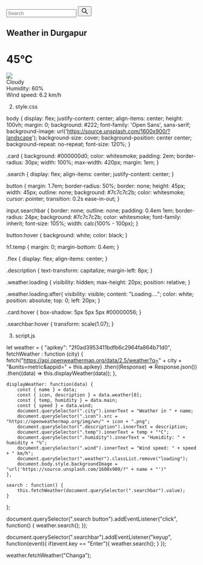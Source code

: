 
<!DOCTYPE html>
<html lang="en">
<head>
    <meta charset="UTF-8">
    <meta http-equiv="X-UA-Compatible" content="IE=edge">
    <link rel="preconnect" href="https://fonts.googleapis.com">
    <link rel="preconnect" href="https://fonts.gstatic.com" crossorigin>
    <link href="https://fonts.googleapis.com/css2?family=Open+Sans&display=swap" rel="stylesheet">
    <meta name="viewport" content="width=device-width, initial-scale=1.0">
    <link rel="stylesheet" href="style.css">
    <script src="script.js" defer></script>
    <title>Weather</title>
</head>
<body>
    <div class="card">
        <div class="search">
            <input type="text" class="searchbar" placeholder="Search">
            <button><svg stroke="currentColor" fill="currentColor" stroke-width="0" viewBox="0 0 1024 1024" height="1.5em" width="1.5em" xmlns="http://www.w3.org/2000/svg"><path d="M909.6 854.5L649.9 594.8C690.2 542.7 712 479 712 412c0-80.2-31.3-155.4-87.9-212.1-56.6-56.7-132-87.9-212.1-87.9s-155.5 31.3-212.1 87.9C143.2 256.5 112 331.8 112 412c0 80.1 31.3 155.5 87.9 212.1C256.5 680.8 331.8 712 412 712c67 0 130.6-21.8 182.7-62l259.7 259.6a8.2 8.2 0 0 0 11.6 0l43.6-43.5a8.2 8.2 0 0 0 0-11.6zM570.4 570.4C528 612.7 471.8 636 412 636s-116-23.3-158.4-65.6C211.3 528 188 471.8 188 412s23.3-116.1 65.6-158.4C296 211.3 352.2 188 412 188s116.1 23.2 158.4 65.6S636 352.2 636 412s-23.3 116.1-65.6 158.4z"></path></svg></button>
        </div>
        <div class="weather loading">
            <h2 class="city">Weather in Durgapur</h2>
            <h1 class="temp">45°C</h1>
            <div class="flex">
                <img src="https://openweathermap.org/img/wn/02n.png" class="icon"></img>
                <div class="description">Cloudy</div>
            </div>
            <div class="humidity">Humidity: 60%</div>
            <div class="wind">Wind speed: 6.2 km/h</div>
        </div>
    </div>
</body>
</html>

2.	style.css

body {
    display: flex;
    justify-content: center;
    align-items: center;
    height: 100vh;
    margin: 0;
    background: #222;
    font-family: 'Open Sans', sans-serif;
    background-image: url('https://source.unsplash.com/1600x900/?landscape');
    background-size: cover;
    background-position: center center;
    background-repeat: no-repeat;
    font-size: 120%;
}

.card {
    background: #000000d0;
    color: whitesmoke;
    padding: 2em;
    border-radius: 30px;
    width: 100%;
    max-width: 420px;
    margin: 1em;
}

.search {
    display: flex;
    align-items: center;
    justify-content: center;
}

button {
    margin: 1.7em;
    border-radius: 50%;
    border: none;
    height: 45px;
    width: 45px;
    outline: none;
    background: #7c7c7c2b;
    color: whitesmoke;
    cursor: pointer;
    transition: 0.2s ease-in-out;
}

input.searchbar {
    border: none;
    outline: none;
    padding: 0.4em 1em;
    border-radius: 24px;
    background: #7c7c7c2b;
    color: whitesmoke;
    font-family: inherit;
    font-size: 105%;
    width: calc(100% - 100px);
}

button:hover {
    background: white;
    color: black;
}

h1.temp {
    margin: 0;
    margin-bottom: 0.4em;
}

.flex {
    display: flex;
    align-items: center;
}

.description {
    text-transform: capitalize;
    margin-left: 8px;
}

.weather.loading {
    visibility: hidden;
    max-height: 20px;
    position: relative;
}

.weather.loading:after{
    visibility: visible;
    content: "Loading....";
    color: white;
    position: absolute;
    top: 0;
    left: 20px;
}

.card:hover {
    box-shadow: 5px 5px 5px #00000056;
}

.searchbar:hover {
    transform: scale(1.07);
}


3.	script.js

let weather = {
    "apikey": "2f0ad3953411bdfb6c2964fa864b71d0",
    fetchWeather : function (city) {
        fetch("https://api.openweathermap.org/data/2.5/weather?q=" 
        + city 
        + "&units=metric&appid=" 
        + this.apikey)
        .then((Response) => Response.json())
        .then((data) => this.displayWeather(data));
    },

    displayWeather: function(data) {
        const { name } = data;
        const { icon, description } = data.weather[0];
        const { temp, humidity } = data.main;
        const { speed } = data.wind;
        document.querySelector(".city").innerText = "Weather in " + name;
        document.querySelector(".icon").src = "https://openweathermap.org/img/wn/" + icon + ".png";
        document.querySelector(".description").innerText = description;
        document.querySelector(".temp").innerText = temp + "°C";
        document.querySelector(".humidity").innerText = "Humidity: " + humidity + "%";
        document.querySelector(".wind").innerText = "Wind speed: " + speed + " km/h";
        document.querySelector(".weather").classList.remove("loading");
        document.body.style.backgroundImage = "url('https://source.unsplash.com/1600x900/?" + name + "')"
    },

    search : function() {
        this.fetchWeather(document.querySelector(".searchbar").value);
    }
};

document.querySelector(".search button").addEventListener("click", function() {
    weather.search();
});

document.querySelector(".searchbar").addEventListener("keyup", function(event){
    if(event.key == "Enter"){
        weather.search();
    }
});

weather.fetchWeather("Changa");
